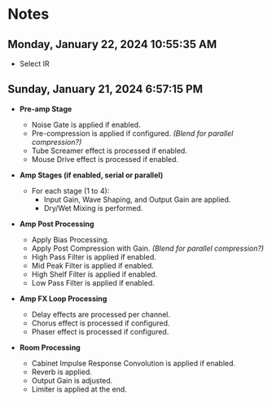 # Notes

## Monday, January 22, 2024 10:55:35 AM

- Select IR

## Sunday, January 21, 2024 6:57:15 PM

- **Pre-amp Stage**
  - Noise Gate is applied if enabled.
  - Pre-compression is applied if configured. *(Blend for parallel compression?)*
  - Tube Screamer effect is processed if enabled.
  - Mouse Drive effect is processed if enabled.

- **Amp Stages (if enabled, serial or parallel)**
  - For each stage (1 to 4):
    - Input Gain, Wave Shaping, and Output Gain are applied.
    - Dry/Wet Mixing is performed.

- **Amp Post Processing**
  - Apply Bias Processing.
  - Apply Post Compression with Gain. *(Blend for parallel compression?)*
  - High Pass Filter is applied if enabled.
  - Mid Peak Filter is applied if enabled.
  - High Shelf Filter is applied if enabled.
  - Low Pass Filter is applied if enabled.

- **Amp FX Loop Processing**
  - Delay effects are processed per channel.
  - Chorus effect is processed if configured.
  - Phaser effect is processed if configured.

- **Room Processing**
  - Cabinet Impulse Response Convolution is applied if enabled.
  - Reverb is applied.
  - Output Gain is adjusted.
  - Limiter is applied at the end.